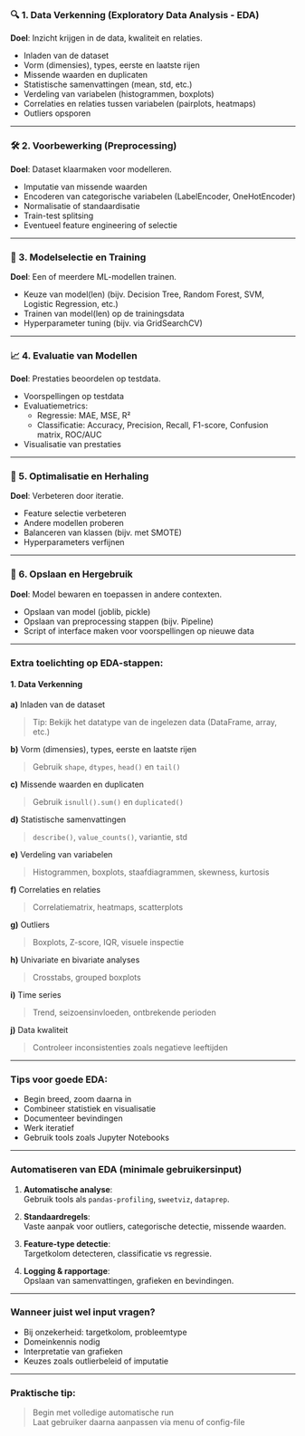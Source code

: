 
### 🔍 1. Data Verkenning (Exploratory Data Analysis - EDA)

**Doel**: Inzicht krijgen in de data, kwaliteit en relaties.

- Inladen van de dataset  
- Vorm (dimensies), types, eerste en laatste rijen  
- Missende waarden en duplicaten  
- Statistische samenvattingen (mean, std, etc.)  
- Verdeling van variabelen (histogrammen, boxplots)  
- Correlaties en relaties tussen variabelen (pairplots, heatmaps)  
- Outliers opsporen  

---

### 🛠️ 2. Voorbewerking (Preprocessing)

**Doel**: Dataset klaarmaken voor modelleren.

- Imputatie van missende waarden  
- Encoderen van categorische variabelen (LabelEncoder, OneHotEncoder)  
- Normalisatie of standaardisatie  
- Train-test splitsing  
- Eventueel feature engineering of selectie  

---

### 🧠 3. Modelselectie en Training

**Doel**: Een of meerdere ML-modellen trainen.

- Keuze van model(len) (bijv. Decision Tree, Random Forest, SVM, Logistic Regression, etc.)  
- Trainen van model(len) op de trainingsdata  
- Hyperparameter tuning (bijv. via GridSearchCV)  

---

### 📈 4. Evaluatie van Modellen

**Doel**: Prestaties beoordelen op testdata.

- Voorspellingen op testdata  
- Evaluatiemetrics:  
  - Regressie: MAE, MSE, R²  
  - Classificatie: Accuracy, Precision, Recall, F1-score, Confusion matrix, ROC/AUC  
- Visualisatie van prestaties  

---

### 🔁 5. Optimalisatie en Herhaling

**Doel**: Verbeteren door iteratie.

- Feature selectie verbeteren  
- Andere modellen proberen  
- Balanceren van klassen (bijv. met SMOTE)  
- Hyperparameters verfijnen  

---

### 💾 6. Opslaan en Hergebruik

**Doel**: Model bewaren en toepassen in andere contexten.

- Opslaan van model (joblib, pickle)  
- Opslaan van preprocessing stappen (bijv. Pipeline)  
- Script of interface maken voor voorspellingen op nieuwe data  

---

### Extra toelichting op EDA-stappen:

#### 1. Data Verkenning

**a)** Inladen van de dataset  
> Tip: Bekijk het datatype van de ingelezen data (DataFrame, array, etc.)

**b)** Vorm (dimensies), types, eerste en laatste rijen  
> Gebruik `shape`, `dtypes`, `head()` en `tail()`

**c)** Missende waarden en duplicaten  
> Gebruik `isnull().sum()` en `duplicated()`

**d)** Statistische samenvattingen  
> `describe()`, `value_counts()`, variantie, std

**e)** Verdeling van variabelen  
> Histogrammen, boxplots, staafdiagrammen, skewness, kurtosis

**f)** Correlaties en relaties  
> Correlatiematrix, heatmaps, scatterplots

**g)** Outliers  
> Boxplots, Z-score, IQR, visuele inspectie

**h)** Univariate en bivariate analyses  
> Crosstabs, grouped boxplots

**i)** Time series  
> Trend, seizoensinvloeden, ontbrekende perioden

**j)** Data kwaliteit  
> Controleer inconsistenties zoals negatieve leeftijden

---

### Tips voor goede EDA:

- Begin breed, zoom daarna in  
- Combineer statistiek en visualisatie  
- Documenteer bevindingen  
- Werk iteratief  
- Gebruik tools zoals Jupyter Notebooks  

---

### Automatiseren van EDA (minimale gebruikersinput)

1. **Automatische analyse**:  
   Gebruik tools als `pandas-profiling`, `sweetviz`, `dataprep`.

2. **Standaardregels**:  
   Vaste aanpak voor outliers, categorische detectie, missende waarden.

3. **Feature-type detectie**:  
   Targetkolom detecteren, classificatie vs regressie.

4. **Logging & rapportage**:  
   Opslaan van samenvattingen, grafieken en bevindingen.

---

### Wanneer juist **wel** input vragen?

- Bij onzekerheid: targetkolom, probleemtype  
- Domeinkennis nodig  
- Interpretatie van grafieken  
- Keuzes zoals outlierbeleid of imputatie

---

### Praktische tip:

> Begin met volledige automatische run  
> Laat gebruiker daarna aanpassen via menu of config-file
